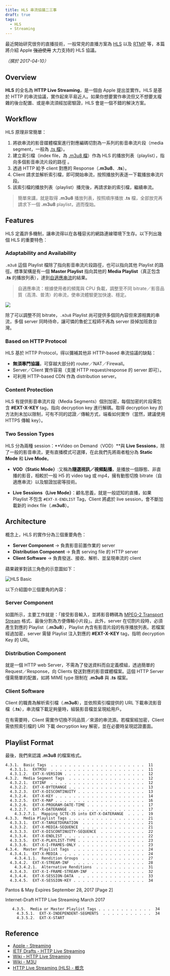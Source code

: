```yaml
---
title: HLS 串流協議二三事
draft: true
tags:
  - HLS
  - Streaming
---
```


最近開始研究很夯的直播技術，一般常見的直播方案為 [HLS][hls] 以及 [RTMP][rtmp] 等，本篇將介紹 Apple ~~強迫使用~~ 大力支持的 HLS 協議。

_（撰於 2017-04-10）_

## Overview

**HLS** 的全名為 **HTTP Live Streaming**，是一個由 Apple 提出並實作。HLS 是基於 HTTP 的串流協議，實作起來平易近人。如果你想要實作串流但又不想要太複雜的後台配置、或是串流須經加密驗證，HLS 會是一個不錯的解決方案。

## Workflow

HLS 原理非常簡單：

1. 將欲串流的影音媒體檔案進行對應編碼切割為一系列的影音串流片段（media segment，一般為 [.ts 檔][mts]）。
2. 建立索引檔（index file，為 [.m3u8 檔][m3u]）作為 HLS 的播放列表（playlist），指向多個影音串流片段的路徑 。
3. 透過 HTTP 給予 client 對應的 Response（**.m3u8**、**.ts**）。
4. Client 請求並解析索引檔，即可開始串流，按照播放列表逐一下載播放串流片段。
5. 該索引檔的播放列表（playlist）播完後，再請求新的索引檔，繼續串流。

> 簡單來講，就是取得 **.m3u8** 播放列表，按照順序播放 **.ts** 檔，全部放完再請求下一個 **.m3u8** playlist，週而復始。

## Features

HLS 定義許多機制，讓串流得以在各種惡劣的網路連線環境下生存。以下列出幾個 HLS 的重要特色：

### Adaptability and Availability

`.m3u8` 這個 Playlist 檔除了指向影音串流片段路徑，也可以指向其他 Playlist 的路徑。標準架構是有一個 **Master Playlist** 指向其他的 **Media Playlist**（真正包含 **.ts** 的播放列表），達到[自適應串流][adaptive-bitrate-streaming]的結果。

> 自適應串流：根據使用者的頻寬與 CPU 負載，調整至不同 bitrate／影音品質（高清、普清）的串流，使串流體驗更加快速、穩定。

![](https://github.com/videojs/videojs-contrib-hls/raw/master/docs/hls-format.png)

除了可以調整不同 bitrate，`.m3u8` Playlist 尚可提供多個同內容但來源相異的串流，多個 server 同時待命，讓可憐的魯蛇工程師不再為 server 掛掉加班救台灣。

### Based on HTTP Protocol

HLS 基於 HTTP Protocol，得以彌補其他非 HTTP-based 串流協議的缺點：

- **無須專門協議**，可穿越大部分的 router／NAT／Firewall。
- Server／Client 實作容易（支援 HTTP request/response 的 server 即可）。
- 可利用 HTTP-based CDN 作為 distribution server。

### Content Protection

HLS 有提供影音串流片段（Media Segments）個別加密，每個加密的片段需包含 **#EXT-X-KEY** tag，指向 decryption key 進行解碼。取得 decryption key 的方法則未加以限制，可有不同的認證／傳輸方式，端看如何實作（當然，建議使用 HTTPS 傳輸 key）。

### Two Session Types

HLS 分為兩種 session：**Video on Demand（VOD）**與 **Live Sessions**，除了一般的影音串流，更有直播模式可選擇，在此我們先將兩者粗分為 **Static Mode** 和 **Live Mode**。

- **VOD（Static Mode）**:又稱為**隨選視訊／視頻點播**，是播放一個靜態、非直播的影音，相較於一般 H5 的 video tag 或 mp4，擁有動態切換 bitrate（自適應串流）以及驗證加密等技術。

- **Live Sessions（Live Mode）**：顧名思義，就是一般認知的直播，如果 Playlist 不包含 `#EXT-X-ENDLIST` Tag，Client 將處於 live session，會不斷加載新的 index file（**.m3u8**）。

## Architecture

概念上，HLS 的實作分為三個重要角色：

- **Server Component** -> 負責影音前置作業的 server
- **Distribution Component** -> 負責 serving file 的 HTTP server
- **Client Software** -> 負責發送、接收、解析、並呈現串流的 client

蘋果親爹對該三角色的示意圖如下：

![HLS Basic](https://developer.apple.com/library/content/documentation/NetworkingInternet/Conceptual/StreamingMediaGuide/art/transport_stream_2x.png)

以下介紹圖中三個要角的內容：

### Server Component

如圖所示，主要工作就是：「接受影音輸入，並將影音轉碼為 [MPEG-2 Transport Stream][mts] 格式、最後分割為方便傳輸小片段」。此外，server 在切割片段時，必須產生對應的 Playlist（**.m3u8**），Playlist 內含有影音片段的有序播放列表。若檔案經過加密，server 需替 Playlist 注入對應的 **#EXT-X-KEY** tag，指明 decryption Key 的 URI。

### Distribution Component

就是一個 HTTP web Server，不需為了發送資料而自定義模組，透過簡單的 Request／Response，向 Clients 發送對應的影音媒體檔案。這個 HTTP Server 僅需簡單的配置，如將 MIME type 限制在 **.m3u8** 與 **.ts** 檔案。

### Client Software

Client 的職責為解析索引檔（**.m3u8**），並依照索引檔提供的 URL 下載串流影音檔（**.ts**），串流檔下載足夠量時，組裝影音檔並呈現給用戶。

在有需要時，Client 需實作切換不同品質／來源的串流源。若檔案經加密，Client 需依照索引檔的 URI 下載 decryption key 解密，並在必要時呈現認證畫面。

## Playlist Format

最後，我們來認識 **.m3u8** 的檔案格式。

```
4.3.1.  Basic Tags  . . . . . . . . . . . . . . . . . . . . .  11
  4.3.1.1.  EXTM3U  . . . . . . . . . . . . . . . . . . . . .  11
  4.3.1.2.  EXT-X-VERSION . . . . . . . . . . . . . . . . . .  12
4.3.2.  Media Segment Tags  . . . . . . . . . . . . . . . . .  12
  4.3.2.1.  EXTINF  . . . . . . . . . . . . . . . . . . . . .  12
  4.3.2.2.  EXT-X-BYTERANGE . . . . . . . . . . . . . . . . .  13
  4.3.2.3.  EXT-X-DISCONTINUITY . . . . . . . . . . . . . . .  13
  4.3.2.4.  EXT-X-KEY . . . . . . . . . . . . . . . . . . . .  14
  4.3.2.5.  EXT-X-MAP . . . . . . . . . . . . . . . . . . . .  16
  4.3.2.6.  EXT-X-PROGRAM-DATE-TIME . . . . . . . . . . . . .  17
  4.3.2.7.  EXT-X-DATERANGE . . . . . . . . . . . . . . . . .  17
    4.3.2.7.1.  Mapping SCTE-35 into EXT-X-DATERANGE  . . . .  19
4.3.3.  Media Playlist Tags . . . . . . . . . . . . . . . . .  21
  4.3.3.1.  EXT-X-TARGETDURATION  . . . . . . . . . . . . . .  21
  4.3.3.2.  EXT-X-MEDIA-SEQUENCE  . . . . . . . . . . . . . .  21
  4.3.3.3.  EXT-X-DISCONTINUITY-SEQUENCE  . . . . . . . . . .  22
  4.3.3.4.  EXT-X-ENDLIST . . . . . . . . . . . . . . . . . .  22
  4.3.3.5.  EXT-X-PLAYLIST-TYPE . . . . . . . . . . . . . . .  23
  4.3.3.6.  EXT-X-I-FRAMES-ONLY . . . . . . . . . . . . . . .  23
4.3.4.  Master Playlist Tags  . . . . . . . . . . . . . . . .  24
  4.3.4.1.  EXT-X-MEDIA . . . . . . . . . . . . . . . . . . .  24
    4.3.4.1.1.  Rendition Groups  . . . . . . . . . . . . . .  27
  4.3.4.2.  EXT-X-STREAM-INF  . . . . . . . . . . . . . . . .  28
    4.3.4.2.1.  Alternative Renditions  . . . . . . . . . . .  31
  4.3.4.3.  EXT-X-I-FRAME-STREAM-INF  . . . . . . . . . . . .  32
  4.3.4.4.  EXT-X-SESSION-DATA  . . . . . . . . . . . . . . .  33
  4.3.4.5.  EXT-X-SESSION-KEY . . . . . . . . . . . . . . . .  34
```



Pantos & May           Expires September 28, 2017               [Page 2]


Internet-Draft             HTTP Live Streaming                March 2017


       4.3.5.  Media or Master Playlist Tags . . . . . . . . . . . .  34
         4.3.5.1.  EXT-X-INDEPENDENT-SEGMENTS  . . . . . . . . . . .  34
         4.3.5.2.  EXT-X-START

## Reference

- [Apple - Streaming](https://developer.apple.com/streaming/)
- [IETF Drafts - HTTP Live Streaming](https://tools.ietf.org/html/draft-pantos-http-live-streaming)
- [Wiki - HTTP Live Streaming][hls]
- [Wiki - M3U][m3u]
- [HTTP Live Streaming (HLS) - 概念](http://www.jianshu.com/p/2ce402a485ca)

[hls]: https://en.wikipedia.org/wiki/HTTP_Live_Streaming
[rtmp]: https://en.wikipedia.org/wiki/Real-Time_Messaging_Protocol
[mts]: https://en.wikipedia.org/wiki/MPEG_transport_stream
[m3u]: https://en.wikipedia.org/wiki/M3U
[adaptive-bitrate-streaming]: https://en.wikipedia.org/wiki/Adaptive_bitrate_streaming
